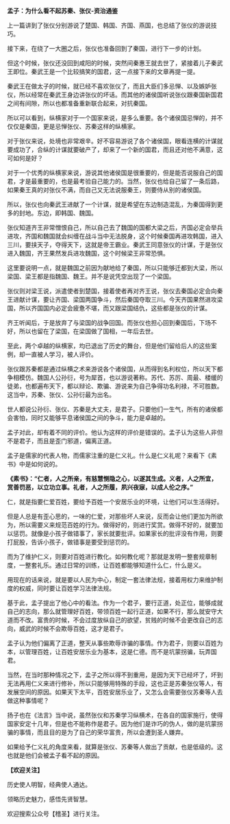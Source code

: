 **孟子：为什么看不起苏秦、张仪-资治通鉴**

上一篇讲到了张仪分别游说了楚国、韩国、齐国、燕国，也总结了张仪的游说技巧。

接下来，在绕了一大圈之后，张仪也准备回到了秦国，进行下一步的计划。

但这个时候，张仪还没回到咸阳的时候，突然间秦惠王就去世了，紧接着儿子秦武王即位。秦武王是一个比较搞笑的国君，这一点接下来的文章再提一提。

秦武王在做太子的时候，就已经不喜欢张仪了，而且大臣们多忌惮、以及嫉妒张仪，所以经常在秦武王身边讲张仪的坏话。而其他的诸侯国听说张仪跟秦国新国君之间有间隙，所以也都准备重新联合起来，对抗秦国。

所以可以看到，纵横家对于一个国家来说，是多么重要。各个诸侯国忌惮的，并不仅仅是秦国，更是忌惮张仪、苏秦这样的纵横家。

对于张仪来说，处境也非常艰辛。好不容易游说了各个诸侯国，眼看连横的计谋就要成功了，合纵的计谋就要破产了，却来了一个新的国君，而且还对他不满意，这可如何是好？

对于一个优秀的纵横家来说，游说其他诸侯国是很重要的，但是能否说服自己的国君，才是最重要的，也是最考验自己能力的。当然，张仪也给自己留了一条后路，如果秦王真的对张仪不满，而自己又无法说服秦王，则要侍从别的诸侯国。

所以，张仪也向秦武王进献了一个计谋，就是希望在东边制造混乱，为秦国得到更多的封地。东边，即韩国、魏国。

张仪知道齐王非常憎恨自己，所以自己去了魏国的国都大梁之后，齐国必定会举兵进攻，齐国和魏国就会纠缠在战斗当中无法脱身，这个时候秦国再进攻韩国，进入三川，要挟天子，夺得天下，这就是帝王霸业。秦武王同意张仪的计谋，于是张仪进入魏国，齐王果然发兵进攻魏国，这个时候梁王非常恐惧。

这里要说明一点，就是魏国之前因为献地给了秦国，所以只能够迁都到大梁，所以梁国、梁王都是指魏国、魏王。并不是说凭空出现了一个梁国。

张仪则对梁王说，派遣使者到楚国，接着使者再对齐王说，张仪去秦国必定会向秦王进献计谋，要让齐国、梁国两国争斗，然后秦国夺取三川。今天齐国果然进攻梁国，所以齐国国内必定会疲惫不堪，而又跟梁国结仇，这些都是张仪的计谋。

齐王听闻后，于是放弃了与梁国的战争回国。而张仪也担心回到秦国后，下场不好，所以也留在了梁国，在梁国做了国相，一年后去世。

至此，两个卓越的纵横家，均已退出了历史的舞台，但是他们留给后人的这些案例，却一直被人学习，被人评价。

张仪跟苏秦都是通过纵横之术来游说各个诸侯国，从而得到名利权位，所以天下都争相模仿。魏国人公孙衍，号为犀首，也以游说著称。苏代、苏厉、周最、楼缓的徒弟，也都遍布天下，都以辩论、欺骗、游说来为自己争得功名利禄，不可胜数。这当中，苏秦、张仪、公孙衍最为出名。

世人都说公孙衍、张仪、苏秦是大丈夫，是君子。只要他们一生气，所有的诸侯都会害怕，同时又能够平息诸侯国之间的争斗，能力是卓越的。

孟子对此，却有着不同的评价。他认为这样的评价是错误的。孟子认为这些人非但不是君子，而且是歪门邪道，偏离正道。

孟子是儒家的代表人物，而儒家注重的是仁义礼。什么是仁义礼呢？来看下《素书》中是如何说的。

**《素书》：“仁者，人之所亲，有慈慧恻隐之心，以遂其生成。义者，人之所宜，赏善罚恶，以立功立事。礼者，人之所履，夙兴夜寐，以成人伦之序。”**

仁，就是指要仁爱百姓，要给予百姓一个安居乐业的环境，让他们可以生活得好。

但是人总是有歪心思的，一味的仁爱，对那些坏人来说，反而会让他们更加为所欲为，所以需要义来规范百姓的行为。做得好的，则进行奖赏。做得不好的，就要加以惩罚。就像是小孩子做错事了，家长就要批评。如果家长的批评没有作用，则要打屁股，告诉小孩子，做错事是要受到惩罚的。

而为了维护仁义，则要对百姓进行教化。如何教化呢？那就是发明一整套规章制度，一整套礼乐。通过日常的训练，让百姓都能够知道什么仁，什么是义。

用现在的话来说，就是要以人民为中心，制定一套法律法规，接着用权力来维护制度的权威，同时要让百姓学习法律法规。

基于此，孟子提出了他心中的看法。作为一个君子，要行正道，处正位，能够成就自己的志向，那么就管理好百姓，带领百姓一起行正道，如果不行，那么就安守大道而不改。富贵的时候，不会过度放纵自己的欲望，贫贱的时候不会更改自己的志向，威武的时候不会欺辱百姓，这才是君子。

孟子认为他们偏离了正道，整天从事些欺辱诈骗的事情。作为君子，则要以百姓为本，以管理百姓，让百姓安居乐业为基本，这是仁德。而不是坑蒙拐骗，玩弄国君。

当然，在当时那种情况之下，孟子之所以得不到重用，是因为天下已经坏了，坏到无法再用仁义来进行修补，所以只能够用特殊的手段，这也正是苏秦张仪等人，有发展空间的原因。如果天下太平，百姓安居乐业了，又怎么会需要张仪苏秦等人去做这种事情呢？

扬子也在《法言》当中说，虽然张仪和苏秦学习纵横术，在各自的国家施行，使得国家安定十几年，但是也不能称作是君子。因为他们是诈巧的伪人，做的是坑蒙拐骗的事情，而且目的是为了自己的荣华富贵，所以会遭到圣人嫌弃。

如果给予仁义礼的角度来看，就算是张仪、苏秦等人做出了贡献，也是低级的。这也就是他们会被孟子看不起的原因。

**【欢迎关注】**

历史使人明智，经典使人通达。

领略历史魅力，感悟先贤智慧。

欢迎搜索公众号【稽圣】进行关注。